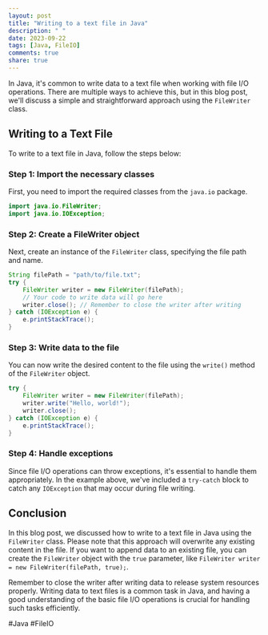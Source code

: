 ```yaml
---
layout: post
title: "Writing to a text file in Java"
description: " "
date: 2023-09-22
tags: [Java, FileIO]
comments: true
share: true
---
```


In Java, it's common to write data to a text file when working with file I/O operations. There are multiple ways to achieve this, but in this blog post, we'll discuss a simple and straightforward approach using the `FileWriter` class.

## Writing to a Text File

To write to a text file in Java, follow the steps below:

### Step 1: Import the necessary classes

First, you need to import the required classes from the `java.io` package.

```java
import java.io.FileWriter;
import java.io.IOException;
```

### Step 2: Create a FileWriter object

Next, create an instance of the `FileWriter` class, specifying the file path and name. 

```java
String filePath = "path/to/file.txt";
try {
    FileWriter writer = new FileWriter(filePath);
    // Your code to write data will go here
    writer.close(); // Remember to close the writer after writing
} catch (IOException e) {
    e.printStackTrace();
}
```

### Step 3: Write data to the file

You can now write the desired content to the file using the `write()` method of the `FileWriter` object.

```java
try {
    FileWriter writer = new FileWriter(filePath);
    writer.write("Hello, world!");
    writer.close();
} catch (IOException e) {
    e.printStackTrace();
}
```

### Step 4: Handle exceptions

Since file I/O operations can throw exceptions, it's essential to handle them appropriately. In the example above, we've included a `try-catch` block to catch any `IOException` that may occur during file writing.

## Conclusion

In this blog post, we discussed how to write to a text file in Java using the `FileWriter` class. Please note that this approach will overwrite any existing content in the file. If you want to append data to an existing file, you can create the `FileWriter` object with the `true` parameter, like `FileWriter writer = new FileWriter(filePath, true);`. 

Remember to close the writer after writing data to release system resources properly. Writing data to text files is a common task in Java, and having a good understanding of the basic file I/O operations is crucial for handling such tasks efficiently.

#Java #FileIO